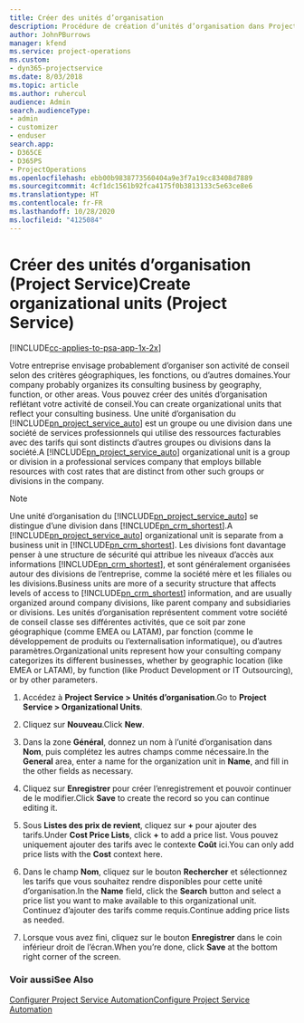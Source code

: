 ```yaml
---
title: Créer des unités d’organisation
description: Procédure de création d’unités d’organisation dans Project Service
author: JohnPBurrows
manager: kfend
ms.service: project-operations
ms.custom:
- dyn365-projectservice
ms.date: 8/03/2018
ms.topic: article
ms.author: ruhercul
audience: Admin
search.audienceType:
- admin
- customizer
- enduser
search.app:
- D365CE
- D365PS
- ProjectOperations
ms.openlocfilehash: ebb00b9838773560404a9e3f7a19cc83408d7889
ms.sourcegitcommit: 4cf1dc1561b92fca4175f0b3813133c5e63ce8e6
ms.translationtype: HT
ms.contentlocale: fr-FR
ms.lasthandoff: 10/28/2020
ms.locfileid: "4125084"
---
```

# <a name="create-organizational-units-project-service"></a><span data-ttu-id="9486a-103">Créer des unités d’organisation (Project Service)</span><span class="sxs-lookup"><span data-stu-id="9486a-103">Create organizational units (Project Service)</span></span>

[!INCLUDE[cc-applies-to-psa-app-1x-2x](../includes/cc-applies-to-psa-app-1x-2x.md)]

<span data-ttu-id="9486a-104">Votre entreprise envisage probablement d’organiser son activité de conseil selon des critères géographiques, les fonctions, ou d’autres domaines.</span><span class="sxs-lookup"><span data-stu-id="9486a-104">Your company probably organizes its consulting business by geography, function, or other areas.</span></span> <span data-ttu-id="9486a-105">Vous pouvez créer des unités d’organisation reflétant votre activité de conseil.</span><span class="sxs-lookup"><span data-stu-id="9486a-105">You can create organizational units that reflect your consulting business.</span></span> <span data-ttu-id="9486a-106">Une unité d’organisation du [!INCLUDE[pn_project_service_auto](../includes/pn-project-service-auto.md)] est un groupe ou une division dans une société de services professionnels qui utilise des ressources facturables avec des tarifs qui sont distincts d’autres groupes ou divisions dans la société.</span><span class="sxs-lookup"><span data-stu-id="9486a-106">A [!INCLUDE[pn_project_service_auto](../includes/pn-project-service-auto.md)] organizational unit is a group or division in a professional services company that employs billable resources with cost rates that are distinct from other such groups or divisions in the company.</span></span>  
  
> [!NOTE]
>  <span data-ttu-id="9486a-107">Une unité d’organisation du [!INCLUDE[pn_project_service_auto](../includes/pn-project-service-auto.md)] se distingue d’une division dans [!INCLUDE[pn_crm_shortest](../includes/pn-crm-shortest.md)].</span><span class="sxs-lookup"><span data-stu-id="9486a-107">A [!INCLUDE[pn_project_service_auto](../includes/pn-project-service-auto.md)] organizational unit is separate from a business unit in [!INCLUDE[pn_crm_shortest](../includes/pn-crm-shortest.md)].</span></span> <span data-ttu-id="9486a-108">Les divisions font davantage penser à une structure de sécurité qui attribue les niveaux d’accès aux informations [!INCLUDE[pn_crm_shortest](../includes/pn-crm-shortest.md)], et sont généralement organisées autour des divisions de l’entreprise, comme la société mère et les filiales ou les divisions.</span><span class="sxs-lookup"><span data-stu-id="9486a-108">Business units are more of a security structure that affects levels of access to [!INCLUDE[pn_crm_shortest](../includes/pn-crm-shortest.md)] information, and are usually organized around company divisions, like parent company and subsidiaries or divisions.</span></span> <span data-ttu-id="9486a-109">Les unités d’organisation représentent comment votre société de conseil classe ses différentes activités, que ce soit par zone géographique (comme EMEA ou LATAM), par fonction (comme le développement de produits ou l’externalisation informatique), ou d’autres paramètres.</span><span class="sxs-lookup"><span data-stu-id="9486a-109">Organizational units represent how your consulting company categorizes its different businesses, whether by geographic location (like EMEA or LATAM), by function (like Product Development or IT Outsourcing), or by other parameters.</span></span>  
  
1.  <span data-ttu-id="9486a-110">Accédez à **Project Service > Unités d’organisation**.</span><span class="sxs-lookup"><span data-stu-id="9486a-110">Go to **Project Service > Organizational Units**.</span></span>  
  
2.  <span data-ttu-id="9486a-111">Cliquez sur **Nouveau**.</span><span class="sxs-lookup"><span data-stu-id="9486a-111">Click **New**.</span></span>  
  
3.  <span data-ttu-id="9486a-112">Dans la zone **Général**, donnez un nom à l’unité d’organisation dans **Nom**, puis complétez les autres champs comme nécessaire.</span><span class="sxs-lookup"><span data-stu-id="9486a-112">In the **General** area, enter a name for the organization unit in **Name**, and fill in the other fields as necessary.</span></span>  
  
4.  <span data-ttu-id="9486a-113">Cliquez sur **Enregistrer** pour créer l’enregistrement et pouvoir continuer de le modifier.</span><span class="sxs-lookup"><span data-stu-id="9486a-113">Click **Save** to create the record so you can continue editing it.</span></span>  
  
5.  <span data-ttu-id="9486a-114">Sous **Listes des prix de revient**, cliquez sur **+** pour ajouter des tarifs.</span><span class="sxs-lookup"><span data-stu-id="9486a-114">Under **Cost Price Lists**, click **+** to add a price list.</span></span> <span data-ttu-id="9486a-115">Vous pouvez uniquement ajouter des tarifs avec le contexte **Coût** ici.</span><span class="sxs-lookup"><span data-stu-id="9486a-115">You can only add price lists with the **Cost** context here.</span></span>  
  
6.  <span data-ttu-id="9486a-116">Dans le champ **Nom**, cliquez sur le bouton **Rechercher** et sélectionnez les tarifs que vous souhaitez rendre disponibles pour cette unité d’organisation.</span><span class="sxs-lookup"><span data-stu-id="9486a-116">In the **Name** field, click the **Search** button and select a price list you want to make available to this organizational unit.</span></span> <span data-ttu-id="9486a-117">Continuez d’ajouter des tarifs comme requis.</span><span class="sxs-lookup"><span data-stu-id="9486a-117">Continue adding price lists as needed.</span></span>  
  
7.  <span data-ttu-id="9486a-118">Lorsque vous avez fini, cliquez sur le bouton **Enregistrer** dans le coin inférieur droit de l’écran.</span><span class="sxs-lookup"><span data-stu-id="9486a-118">When you’re done, click **Save** at the bottom right corner of the screen.</span></span>  
  
### <a name="see-also"></a><span data-ttu-id="9486a-119">Voir aussi</span><span class="sxs-lookup"><span data-stu-id="9486a-119">See Also</span></span>  
 [<span data-ttu-id="9486a-120">Configurer Project Service Automation</span><span class="sxs-lookup"><span data-stu-id="9486a-120">Configure Project Service Automation</span></span>](../psa/configure.md)
